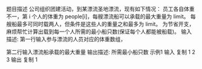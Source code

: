题目描述
公司组织团建活动，到某漂流圣地漂流，现有如下情况：
员工各自体重不一，第 i 个人的体重为 people[i]，每艘漂流船可以承载的最大重量为 limit。
每艘船最多可同时载两人，但条件是这些人的重量之和最多为 limit。
为节省开支，麻烦帮忙计算出载到每一个人所需的最小船只数(保证每个人都能被船载)。
输入描述:
第一行输入参与漂流的人员对应的体重数组，

第二行输入漂流船承载的最大重量
输出描述:
所需最小船只数
示例1
输入
复制
1 2
3
输出
复制
1